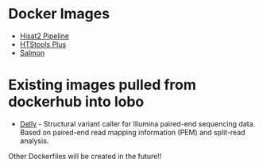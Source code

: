# Docker Images 
* [Hisat2 Pipeline](https://github.com/mcfonseca-lab/docker/tree/master/Salmon)
* [HTStools Plus](https://github.com/mcfonseca-lab/docker/tree/master/HTStools_Plus)
* [Salmon](https://github.com/mcfonseca-lab/docker/tree/master/Salmon)

# Existing images pulled from dockerhub into lobo

* [Delly](https://github.com/dellytools/delly) - Structural variant caller for Illumina paired-end sequencing data. Based on paired-end read mapping information (PEM) and split-read analysis.

Other Dockerfiles will be created in the future!! 
